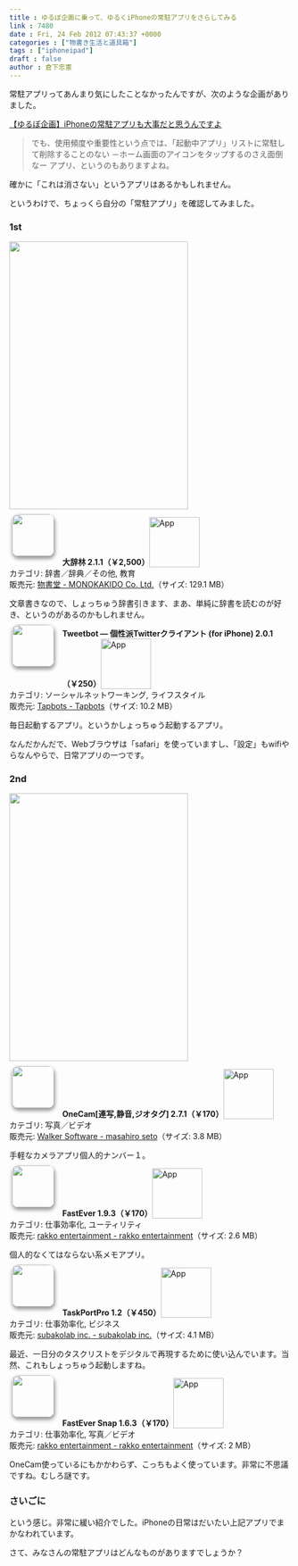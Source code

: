 ```yaml
---
title : ゆるぼ企画に乗って、ゆるくiPhoneの常駐アプリをさらしてみる
link : 7480
date : Fri, 24 Feb 2012 07:43:37 +0000
categories : ["物書き生活と道具箱"]
tags : ["iphoneipad"]
draft : false
author : 倉下忠憲
---
```


常駐アプリってあんまり気にしたことなかったんですが、次のような企画がありました。

<a href="http://kenken610.cocolog-nifty.com/blog/2012/02/iphone-bbb7.html?utm_source=twitterfeed&amp;utm_medium=twitter">【ゆるぼ企画】iPhoneの常駐アプリも大事だと思うんですよ</a>

<blockquote>
でも、使用頻度や重要性という点では、「起動中アプリ」リストに常駐して削除することのない －ホーム画面のアイコンをタップするのさえ面倒なー アプリ、というのもありますよね。
</blockquote>

確かに「これは消さない」というアプリはあるかもしれません。

というわけで、ちょっくら自分の「常駐アプリ」を確認してみました。
<h3>1st</h3>
<a href="https://rashita.net/blog/wp-content/uploads/2012/02/20120224162828.png"><img src="https://rashita.net/blog/wp-content/uploads/2012/02/20120224162828.png" alt="" title="20120224162828" width="320" height="480" class="alignnone size-full wp-image-7481" /></a>

<a href="http://click.linksynergy.com/fs-bin/stat?id=Q0goZPzeHEw&offerid=94348&type=3&subid=0&tmpid=2192&RD_PARM1=http%253A%252F%252Fitunes.apple.com%252Fjp%252Fapp%252Fda-ci-lin%252Fid299029654%253Fmt%253D8%2526uo%253D4%2526partnerId%253D30" target="_blank" rel="nofollow"><img width="75" class="alignleft" align="left" src="http://a1.mzstatic.com/us/r1000/120/Purple/bf/35/41/mzl.lgxzuvim.75x75-65.png" style="border-radius: 11px 11px 11px 11px;-moz-border-radius: 11px 11px 11px 11px;-webkit-border-radius: 11px 11px 11px 11px;box-shadow: 1px 4px 6px 1px #999999;-moz-box-shadow: 1px 4px 6px 1px #999999;-webkit-box-shadow: 1px 4px 6px 1px #999999;margin: -5px 15px 1px 5px;"></a><strong> 大辞林 2.1.1（￥2,500）</strong><a href="http://click.linksynergy.com/fs-bin/stat?id=Q0goZPzeHEw&offerid=94348&type=3&subid=0&tmpid=2192&RD_PARM1=http%253A%252F%252Fitunes.apple.com%252Fjp%252Fapp%252Fda-ci-lin%252Fid299029654%253Fmt%253D8%2526uo%253D4%2526partnerId%253D30" target="_blank" rel="nofollow"><img src="http://r.mzstatic.com/htmlResources/2338/images/viewinitunes_jp.png" style="vertical-align:bottom;" width="90" alt="App"></a><br> カテゴリ: 辞書／辞典／その他, 教育<br> 販売元: <a href="http://click.linksynergy.com/fs-bin/stat?id=Q0goZPzeHEw&offerid=94348&type=3&subid=0&tmpid=2192&RD_PARM1=http%253A%252F%252Fitunes.apple.com%252Fjp%252Fartist%252Fwu-shu-tang%252Fid284350529%253Fuo%253D4%2526partnerId%253D30" target="_blank" rel="nofollow">物書堂 - MONOKAKIDO Co. Ltd.</a>（サイズ: 129.1 MB）<br style="clear: both;">

文章書きなので、しょっちゅう辞書引きます、まあ、単純に辞書を読むのが好き、というのがあるのかもしれません。

<a href="http://click.linksynergy.com/fs-bin/stat?id=Q0goZPzeHEw&offerid=94348&type=3&subid=0&tmpid=2192&RD_PARM1=http%253A%252F%252Fitunes.apple.com%252Fjp%252Fapp%252Ftweetbot-ge-xing-paitwitterkuraianto%252Fid428851691%253Fmt%253D8%2526uo%253D4%2526partnerId%253D30" target="_blank" rel="nofollow"><img width="75" class="alignleft" align="left" src="http://a4.mzstatic.com/us/r1000/061/Purple/7a/f2/ac/mzl.gmnugosy.75x75-65.png" style="border-radius: 11px 11px 11px 11px;-moz-border-radius: 11px 11px 11px 11px;-webkit-border-radius: 11px 11px 11px 11px;box-shadow: 1px 4px 6px 1px #999999;-moz-box-shadow: 1px 4px 6px 1px #999999;-webkit-box-shadow: 1px 4px 6px 1px #999999;margin: -5px 15px 1px 5px;"></a><strong> Tweetbot ― 個性派Twitterクライアント (for iPhone) 2.0.1（￥250）</strong><a href="http://click.linksynergy.com/fs-bin/stat?id=Q0goZPzeHEw&offerid=94348&type=3&subid=0&tmpid=2192&RD_PARM1=http%253A%252F%252Fitunes.apple.com%252Fjp%252Fapp%252Ftweetbot-ge-xing-paitwitterkuraianto%252Fid428851691%253Fmt%253D8%2526uo%253D4%2526partnerId%253D30" target="_blank" rel="nofollow"><img src="http://r.mzstatic.com/htmlResources/2338/images/viewinitunes_jp.png" style="vertical-align:bottom;" width="90" alt="App"></a><br> カテゴリ: ソーシャルネットワーキング, ライフスタイル<br> 販売元: <a href="http://click.linksynergy.com/fs-bin/stat?id=Q0goZPzeHEw&offerid=94348&type=3&subid=0&tmpid=2192&RD_PARM1=http%253A%252F%252Fitunes.apple.com%252Fjp%252Fartist%252Ftapbots%252Fid293642940%253Fuo%253D4%2526partnerId%253D30" target="_blank" rel="nofollow">Tapbots - Tapbots</a>（サイズ: 10.2 MB）<br style="clear: both;">

毎日起動するアプリ。というかしょっちゅう起動するアプリ。

なんだかんだで、Webブラウザは「safari」を使っていますし、「設定」もwifiやらなんやらで、日常アプリの一つです。
<h3>2nd</h3>
<a href="https://rashita.net/blog/wp-content/uploads/2012/02/20120224162830.png"><img src="https://rashita.net/blog/wp-content/uploads/2012/02/20120224162830.png" alt="" title="20120224162830" width="320" height="480" class="alignnone size-full wp-image-7482" /></a>

<a href="http://click.linksynergy.com/fs-bin/stat?id=Q0goZPzeHEw&offerid=94348&type=3&subid=0&tmpid=2192&RD_PARM1=http%253A%252F%252Fitunes.apple.com%252Fjp%252Fapp%252Fonecam-lian-xie-jing-yin-jiotagu%252Fid422845617%253Fmt%253D8%2526uo%253D4%2526partnerId%253D30" target="_blank" rel="nofollow"><img width="75" class="alignleft" align="left" src="http://a3.mzstatic.com/us/r1000/105/Purple/3b/e6/91/mzl.qztmcptf.75x75-65.png" style="border-radius: 11px 11px 11px 11px;-moz-border-radius: 11px 11px 11px 11px;-webkit-border-radius: 11px 11px 11px 11px;box-shadow: 1px 4px 6px 1px #999999;-moz-box-shadow: 1px 4px 6px 1px #999999;-webkit-box-shadow: 1px 4px 6px 1px #999999;margin: -5px 15px 1px 5px;"></a><strong> OneCam[連写,静音,ジオタグ] 2.7.1（￥170）</strong><a href="http://click.linksynergy.com/fs-bin/stat?id=Q0goZPzeHEw&offerid=94348&type=3&subid=0&tmpid=2192&RD_PARM1=http%253A%252F%252Fitunes.apple.com%252Fjp%252Fapp%252Fonecam-lian-xie-jing-yin-jiotagu%252Fid422845617%253Fmt%253D8%2526uo%253D4%2526partnerId%253D30" target="_blank" rel="nofollow"><img src="http://r.mzstatic.com/htmlResources/2338/images/viewinitunes_jp.png" style="vertical-align:bottom;" width="90" alt="App"></a><br> カテゴリ: 写真／ビデオ<br> 販売元: <a href="http://click.linksynergy.com/fs-bin/stat?id=Q0goZPzeHEw&offerid=94348&type=3&subid=0&tmpid=2192&RD_PARM1=http%253A%252F%252Fitunes.apple.com%252Fjp%252Fartist%252Fwalker-software%252Fid298222163%253Fuo%253D4%2526partnerId%253D30" target="_blank" rel="nofollow">Walker Software - masahiro seto</a>（サイズ: 3.8 MB）<br style="clear: both;">

手軽なカメラアプリ個人的ナンバー１。

<a href="http://click.linksynergy.com/fs-bin/stat?id=Q0goZPzeHEw&offerid=94348&type=3&subid=0&tmpid=2192&RD_PARM1=http%253A%252F%252Fitunes.apple.com%252Fjp%252Fapp%252Ffastever%252Fid364580273%253Fmt%253D8%2526uo%253D4%2526partnerId%253D30" target="_blank" rel="nofollow"><img width="75" class="alignleft" align="left" src="http://a1.mzstatic.com/us/r1000/093/Purple/d5/30/30/mzl.talqanak.75x75-65.png" style="border-radius: 11px 11px 11px 11px;-moz-border-radius: 11px 11px 11px 11px;-webkit-border-radius: 11px 11px 11px 11px;box-shadow: 1px 4px 6px 1px #999999;-moz-box-shadow: 1px 4px 6px 1px #999999;-webkit-box-shadow: 1px 4px 6px 1px #999999;margin: -5px 15px 1px 5px;"></a><strong> FastEver 1.9.3（￥170）</strong><a href="http://click.linksynergy.com/fs-bin/stat?id=Q0goZPzeHEw&offerid=94348&type=3&subid=0&tmpid=2192&RD_PARM1=http%253A%252F%252Fitunes.apple.com%252Fjp%252Fapp%252Ffastever%252Fid364580273%253Fmt%253D8%2526uo%253D4%2526partnerId%253D30" target="_blank" rel="nofollow"><img src="http://r.mzstatic.com/htmlResources/2338/images/viewinitunes_jp.png" style="vertical-align:bottom;" width="90" alt="App"></a><br> カテゴリ: 仕事効率化, ユーティリティ<br> 販売元: <a href="http://click.linksynergy.com/fs-bin/stat?id=Q0goZPzeHEw&offerid=94348&type=3&subid=0&tmpid=2192&RD_PARM1=http%253A%252F%252Fitunes.apple.com%252Fjp%252Fartist%252Frakko-entertainment%252Fid303956242%253Fuo%253D4%2526partnerId%253D30" target="_blank" rel="nofollow">rakko entertainment - rakko entertainment</a>（サイズ: 2.6 MB）<br style="clear: both;">

個人的なくてはならない系メモアプリ。

<a href="http://click.linksynergy.com/fs-bin/stat?id=Q0goZPzeHEw&offerid=94348&type=3&subid=0&tmpid=2192&RD_PARM1=http%253A%252F%252Fitunes.apple.com%252Fjp%252Fapp%252Ftaskportpro%252Fid440627962%253Fmt%253D8%2526uo%253D4%2526partnerId%253D30" target="_blank" rel="nofollow"><img width="75" class="alignleft" align="left" src="http://a5.mzstatic.com/us/r1000/087/Purple/ab/59/c6/mzl.fjuncefm.75x75-65.jpg" style="border-radius: 11px 11px 11px 11px;-moz-border-radius: 11px 11px 11px 11px;-webkit-border-radius: 11px 11px 11px 11px;box-shadow: 1px 4px 6px 1px #999999;-moz-box-shadow: 1px 4px 6px 1px #999999;-webkit-box-shadow: 1px 4px 6px 1px #999999;margin: -5px 15px 1px 5px;"></a><strong> TaskPortPro 1.2（￥450）</strong><a href="http://click.linksynergy.com/fs-bin/stat?id=Q0goZPzeHEw&offerid=94348&type=3&subid=0&tmpid=2192&RD_PARM1=http%253A%252F%252Fitunes.apple.com%252Fjp%252Fapp%252Ftaskportpro%252Fid440627962%253Fmt%253D8%2526uo%253D4%2526partnerId%253D30" target="_blank" rel="nofollow"><img src="http://r.mzstatic.com/htmlResources/2338/images/viewinitunes_jp.png" style="vertical-align:bottom;" width="90" alt="App"></a><br> カテゴリ: 仕事効率化, ビジネス<br> 販売元: <a href="http://click.linksynergy.com/fs-bin/stat?id=Q0goZPzeHEw&offerid=94348&type=3&subid=0&tmpid=2192&RD_PARM1=http%253A%252F%252Fitunes.apple.com%252Fjp%252Fartist%252Fsubakolab-inc.%252Fid440627965%253Fuo%253D4%2526partnerId%253D30" target="_blank" rel="nofollow">subakolab inc. - subakolab inc.</a>（サイズ: 4.1 MB）<br style="clear: both;">

最近、一日分のタスクリストをデジタルで再現するために使い込んでいます。当然、これもしょっちゅう起動しますね。

<a href="http://click.linksynergy.com/fs-bin/stat?id=Q0goZPzeHEw&offerid=94348&type=3&subid=0&tmpid=2192&RD_PARM1=http%253A%252F%252Fitunes.apple.com%252Fjp%252Fapp%252Ffastever-snap%252Fid386955086%253Fmt%253D8%2526uo%253D4%2526partnerId%253D30" target="_blank" rel="nofollow"><img width="75" class="alignleft" align="left" src="http://a4.mzstatic.com/us/r1000/070/Purple/a6/a5/49/mzl.qnukiutk.75x75-65.png" style="border-radius: 11px 11px 11px 11px;-moz-border-radius: 11px 11px 11px 11px;-webkit-border-radius: 11px 11px 11px 11px;box-shadow: 1px 4px 6px 1px #999999;-moz-box-shadow: 1px 4px 6px 1px #999999;-webkit-box-shadow: 1px 4px 6px 1px #999999;margin: -5px 15px 1px 5px;"></a><strong> FastEver Snap 1.6.3（￥170）</strong><a href="http://click.linksynergy.com/fs-bin/stat?id=Q0goZPzeHEw&offerid=94348&type=3&subid=0&tmpid=2192&RD_PARM1=http%253A%252F%252Fitunes.apple.com%252Fjp%252Fapp%252Ffastever-snap%252Fid386955086%253Fmt%253D8%2526uo%253D4%2526partnerId%253D30" target="_blank" rel="nofollow"><img src="http://r.mzstatic.com/htmlResources/2338/images/viewinitunes_jp.png" style="vertical-align:bottom;" width="90" alt="App"></a><br> カテゴリ: 仕事効率化, 写真／ビデオ<br> 販売元: <a href="http://click.linksynergy.com/fs-bin/stat?id=Q0goZPzeHEw&offerid=94348&type=3&subid=0&tmpid=2192&RD_PARM1=http%253A%252F%252Fitunes.apple.com%252Fjp%252Fartist%252Frakko-entertainment%252Fid303956242%253Fuo%253D4%2526partnerId%253D30" target="_blank" rel="nofollow">rakko entertainment - rakko entertainment</a>（サイズ: 2 MB）<br style="clear: both;">

OneCam使っているにもかかわらず、こっちもよく使っています。非常に不思議ですね。むしろ謎です。

<h3>さいごに</h3>
という感じ。非常に緩い紹介でした。iPhoneの日常はだいたい上記アプリでまかなわれています。

さて、みなさんの常駐アプリはどんなものがありますでしょうか？